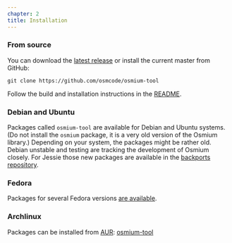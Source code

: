 ```yaml
---
chapter: 2
title: Installation
---
```


### From source

You can download the
[latest release](https://github.com/osmcode/osmium-tool/releases/latest) or
install the current master from GitHub:

    git clone https://github.com/osmcode/osmium-tool

Follow the build and installation instructions in the
[README](https://github.com/osmcode/osmium-tool/blob/master/README.md).


### Debian and Ubuntu

Packages called `osmium-tool` are available for Debian and Ubuntu systems.
(Do not install the `osmium` package, it is a very old version of the Osmium
library.) Depending on your system, the packages might be rather old. Debian
unstable and testing are tracking the development of Osmium closely. For
Jessie those new packages are available in the
[backports repository](https://backports.debian.org/Instructions/).


### Fedora

Packages for several Fedora versions
[are available](https://src.fedoraproject.org/rpms/osmium-tool).

### Archlinux

Packages can be installed from [AUR](https://aur.archlinux.org/):
[osmium-tool](https://aur.archlinux.org/packages/osmium-tool/)

